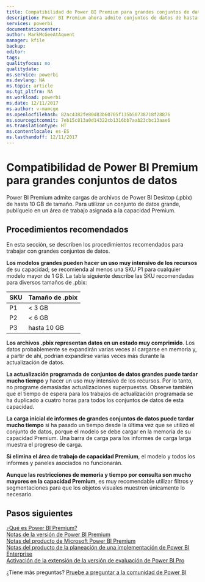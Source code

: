 ```yaml
---
title: Compatibilidad de Power BI Premium para grandes conjuntos de datos
description: Power BI Premium ahora admite conjuntos de datos de hasta 10 GB.
services: powerbi
documentationcenter: 
author: MarkMcGeeAtAquent
manager: kfile
backup: 
editor: 
tags: 
qualityfocus: no
qualitydate: 
ms.service: powerbi
ms.devlang: NA
ms.topic: article
ms.tgt_pltfrm: NA
ms.workload: powerbi
ms.date: 12/11/2017
ms.author: v-mamcge
ms.openlocfilehash: 82ac4382fe80d83b60705f135b50738718f28876
ms.sourcegitcommit: 7eb15c813a0d14322cb1316bb7aab23cbc13aae6
ms.translationtype: HT
ms.contentlocale: es-ES
ms.lasthandoff: 12/11/2017
---
```

# <a name="power-bi-premium-support-for-large-datasets"></a>Compatibilidad de Power BI Premium para grandes conjuntos de datos

Power BI Premium admite cargas de archivos de Power BI Desktop (.pbix) de hasta 10 GB de tamaño. Para utilizar un conjunto de datos grande, publíquelo en un área de trabajo asignada a la capacidad Premium.
 
## <a name="best-practices"></a>Procedimientos recomendados

En esta sección, se describen los procedimientos recomendados para trabajar con grandes conjuntos de datos.

**Los modelos grandes pueden hacer un uso muy intensivo de los recursos** de su capacidad; se recomienda al menos una SKU P1 para cualquier modelo mayor de 1 GB. La tabla siguiente describe las SKU recomendadas para diversos tamaños de .pbix:


   |SKU  |Tamaño de .pbix   |
   |---------|---------|
   |P1    | < 3 GB        |
   |P2    | < 6 GB        |
   |P3    | hasta 10 GB   |



**Los archivos .pbix representan datos en un estado muy comprimido**. Los datos probablemente se expandirán varias veces al cargarse en memoria y, a partir de ahí, podrían expandirse varias veces más durante la actualización de datos.

**La actualización programada de conjuntos de datos grandes puede tardar mucho tiempo** y hacer un uso muy intensivo de los recursos. Por lo tanto, no programe demasiadas actualizaciones superpuestas. Observe también que el tiempo de espera para los trabajos de actualización programada se ha duplicado a cuatro horas para todos los conjuntos de datos de esta capacidad.

**La carga inicial de informes de grandes conjuntos de datos puede tardar mucho tiempo** si ha pasado un tiempo desde la última vez que se utilizó el conjunto de datos, porque el modelo se debe cargar en la memoria de su capacidad Premium. Una barra de carga para los informes de carga larga muestra el progreso de carga.

**Si elimina el área de trabajo de capacidad Premium**, el modelo y todos los informes y paneles asociados no funcionarán.

**Aunque las restricciones de memoria y tiempo por consulta son mucho mayores en la capacidad Premium**, es muy recomendable utilizar filtros y segmentaciones para que los objetos visuales muestren únicamente lo necesario.

## <a name="next-steps"></a>Pasos siguientes
[¿Qué es Power BI Premium?](service-premium.md)  
[Notas de la versión de Power BI Premium](service-premium-release-notes.md)  
[Notas del producto de Microsoft Power BI Premium](https://aka.ms/pbipremiumwhitepaper)  
[Notas del producto de la planeación de una implementación de Power BI Enterprise](https://aka.ms/pbienterprisedeploy)  
[Activación de la extensión de la versión de evaluación de Power BI Pro](service-extended-pro-trial.md)  

¿Tiene más preguntas? [Pruebe a preguntar a la comunidad de Power BI](https://community.powerbi.com/)
